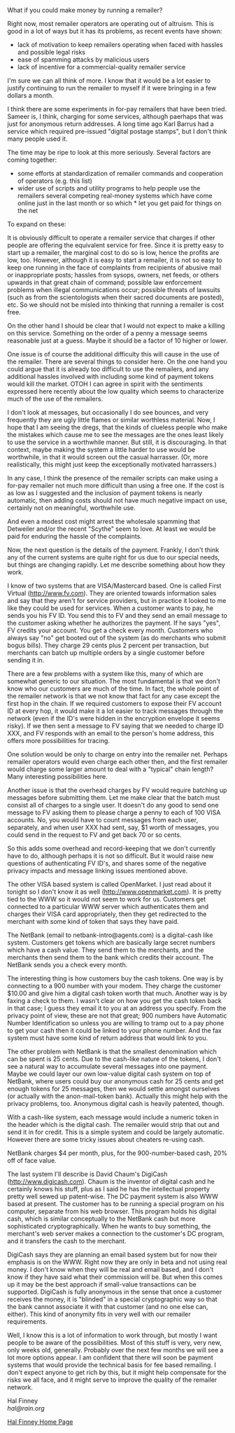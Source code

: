 <p>What if you could make money by running a remailer?</p>

<p>Right now, most remailer operators are operating out of altruism. This is good in a lot of ways but it has its problems, as recent events have shown:</p>

<ul>
    <li>lack of motivation to keep remailers operating when faced with hassles and possible legal risks</li>
    <li>ease of spamming attacks by malicious users</li>
    <li>lack of incentive for a commercial-quality remailer service</li>
</ul>

<p>I'm sure we can all think of more. I know that it would be a lot easier to justify continuing to run the remailer to myself if it were bringing in a few dollars a month.</p>

<p>I think there are some experiments in for-pay remailers that have been tried. Sameer is, I think, charging for some services, although paerhaps that was just for anonymous return addresses. A long time ago Karl Barrus had a service which required pre-issued &quot;digital postage stamps&quot;, but I don't think many people used it.</p>

<p>The time may be ripe to look at this more seriously. Several factors are coming together:</p>

<ul>
    <li>some efforts at standardization of remailer commands and cooperation of operators (e.g. this list)</li>
    <li>wider use of scripts and utility programs to help people use the remailers several competing real-money systems which have come online just in the last month or so which * let you get paid for things on the net</li>
</ul>

<p>To expand on these:</p>

<p>It is obviously difficult to operate a remailer service that charges if other people are offering the equivalent service for free. Since it is pretty easy to start up a remailer, the marginal cost to do so is low, hence the profits are low, too. However, although it is easy to start a remailer, it is not so easy to keep one running in the face of complaints from recipients of abusive mail or inappropriate posts; hassles from sysops, owners, net feeds, or others upwards in that great chain of command; possible law enforcement problems when illegal communications occur; possible threats of lawsuits (such as from the scientologists when their sacred documents are posted), etc. So we should not be misled into thinking that running a remailer is cost free.</p>

<p>On the other hand I should be clear that I would not expect to make a killing on this service. Something on the order of a penny a message seems reasonable just at a guess. Maybe it should be a factor of 10 higher or lower.</p>

<p>One issue is of course the additional difficulty this will cause in the use of the remailer. There are several things to consider here. On the one hand you could argue that it is already too difficult to use the remailers, and any additional hassles involved with including some kind of payment tokens would kill the market. OTOH I can agree in spirit with the sentiments expressed here recently about the low quality which seems to characterize much of the use of the remailers.</p>

<p>I don't look at messages, but occasionally I do see bounces, and very frequently they are ugly little flames or similar worthless material. Now, I hope that I am seeing the dregs, that the kinds of clueless people who make the mistakes which cause me to see the messages are the ones least likely to use the service in a worthwhile manner. But still, it is discouraging. In that context, maybe making the system a little harder to use would be worthwhile, in that it would screen out the casual harrasser. (Or, more realistically, this might just keep the exceptionally motivated harrassers.)</p>

<p>In any case, I think the presence of the remailer scripts can make using a for-pay remailer not much more difficult than using a free one. If the cost is as low as I suggested and the inclusion of payment tokens is nearly automatic, then adding costs should not have much negative impact on use, certainly not on meaningful, worthwhile use.</p>

<p>And even a modest cost might arrest the wholesale spamming that Detweiler and/or the recent &quot;Scythe&quot; seem to love. At least we would be paid for enduring the hassle of the complaints.</p>

<p>Now, the next question is the details of the payment. Frankly, I don't think any of the current systems are quite right for us due to our special needs, but things are changing rapidly. Let me describe something about how they work.</p>

<p>I know of two systems that are VISA/Mastercard based. One is called First Virtual (<a href="http://www.fv.com">http://www.fv.com</a>). They are oriented towards information sales and say that they aren't for service providers, but in practice it looked to me like they could be used for services. When a customer wants to pay, he sends you his FV ID. You send this to FV and they send an email message to the customer asking whether he authorizes the payment. If he says &quot;yes&quot;, FV credits your account. You get a check every month. Customers who always say &quot;no&quot; get booted out of the system (as do merchants who submit bogus bills). They charge 29 cents plus 2 percent per transaction, but merchants can batch up multiple orders by a single customer before sending it in.</p>

<p>There are a few problems with a system like this, many of which are somewhat generic to our situation. The most fundamental is that we don't know who our customers are much of the time. In fact, the whole point of the remailer network is that we not know that fact for any case except the first hop in the chain. If we required customers to expose their FV account ID at every hop, it would make it a lot easier to track messages through the network (even if the ID's were hidden in the encryption envelope it seems risky). If we then sent a message to FV saying that we needed to charge ID XXX, and FV responds with an email to the person's home address, this offers more possibilities for tracing.</p>

<p>One solution would be only to charge on entry into the remailer net. Perhaps remailer operators would even charge each other then, and the first remailer would charge some larger amount to deal with a &quot;typical&quot; chain length? Many interesting possibilities here.</p>

<p>Another issue is that the overhead charges by FV would require batching up messages before submitting them. Let me make clear that the batch must consist all of charges to a single user. It doesn't do any good to send one message to FV asking them to please charge a penny to each of 100 VISA accounts. No, you would have to count messages from each user, separately, and when user XXX had sent, say, $1 worth of messages, you could send in the request to FV and get back 70 or so cents.</p>

<p>So this adds some overhead and record-keeping that we don't currently have to do, although perhaps it is not so difficult. But it would raise new questions of authenticating FV ID's, and shares some of the negative privacy impacts and message linking issues mentioned above.</p>

<p>The other VISA based system is called OpenMarket. I just read about it tonight so I don't know it as well (<a href="http://www.openmarket.com">http://www.openmarket.com</a>). It is pretty tied to the WWW so it would not seem to work for us. Customers get connected to a particular WWW server which authenticates them and charges their VISA card appropriately, then they get redirected to the merchant with some kind of token that says they have paid.</p>

<p>The NetBank (email to netbank-intro@agents.com) is a digital-cash like system. Customers get tokens which are basically large secret numbers which have a cash value. They send them to the merchants, and the merchants then send them to the bank which credits their account. The NetBank sends you a check every month.</p>

<p>The interesting thing is how customers buy the cash tokens. One way is by connecting to a 900 number with your modem. They charge the customer $10.00 and give him a digital cash token worth that much. Another way is by faxing a check to them. I wasn't clear on how you get the cash token back in that case; I guess they email it to you at an address you specify. From the privacy point of view, these are not that great; 900 numbers have Automatic Number Identification so unless you are willing to tramp out to a pay phone to get your cash then it could be linked to your phone number. And the fax system must have some kind of return address that would link to you.</p>

<p>The other problem with NetBank is that the smallest denomination which can be spent is 25 cents. Due to the cash-like nature of the tokens, I don't see a natural way to accumulate several messages into one payment. Maybe we could layer our own low-value digital cash system on top of NetBank, where users could buy our anonymous cash for 25 cents and get enough tokens for 25 messages, then we would settle amongst ourselves (or actually with the anon-mail-token bank). Actually this might help with the privacy problems, too. Anonymous digital cash is heavily patented, though.</p>

<p>With a cash-like system, each message would include a numeric token in the header which is the digital cash. The remailer would strip that out and send it in for credit. This is a simple system and could be largely automatic. However there are some tricky issues about cheaters re-using cash.</p>

<p>NetBank charges $4 per month, plus, for the 900-number-based cash, 20% off of face value.</p>

<p>The last system I'll describe is David Chaum's DigiCash (<a href="http://www.digicash.com">http://www.digicash.com</a>). Chaum is the inventor of digital cash and he certainly knows his stuff, plus as I said he has the intellectual property pretty well sewed up patent-wise. The DC payment system is also WWW based at present. The customer has to be running a special program on his computer, separate from his web browser. This program holds his digital cash, which is similar conceptually to the NetBank cash but more sophisticated cryptographically. When he wants to buy something, the merchant's web server makes a connection to the customer's DC program, and it transfers the cash to the merchant.</p>

<p>DigiCash says they are planning an email based system but for now their emphasis is on the WWW. Right now they are only in beta and not using real money. I don't know when they will be real and email based, and I don't know if they have said what their commission will be. But when this comes up it may be the best approach if small-value transactions can be supported. DigiCash is fully anonymous in the sense that once a customer receives the money, it is &quot;blinded&quot; in a special cryptographic way so that the bank cannot associate it with that customer (and no one else can, either). This kind of anonymity fits in very well with our remailer requirements.</p>

<p>Well, I know this is a lot of information to work through, but mostly I want people to be aware of the possibilities. Most of this stuff is very, very new, only weeks old, generally. Probably over the next few months we will see a lot more options appear. I am confident that there will soon be payment systems that would provide the technical basis for fee based remailing. I don't expect anyone to get rich by this, but it might help compensate for the risks we all face, and it might serve to improve the quality of the remailer network.</p>

<p>Hal Finney<br>
<em>hal@rain.org</em></p>

<p><a href="http://web.archive.org/web/20130624115154/http://finney.org/~hal/home.html">Hal Finney Home Page</a></p>
